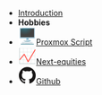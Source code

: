 - [Introduction](README.md)
- **Hobbies**
- [![desktop-computer](assets/img/desktop-computer.svg)Proxmox Script](https://script.karldigi.dev)
- [![stockchart](assets/img/stockchart.svg)Next-equities](https://next.karldigi.dev)
- [![Github](assets/img/github.svg)Github](https://github.com/karlcc)